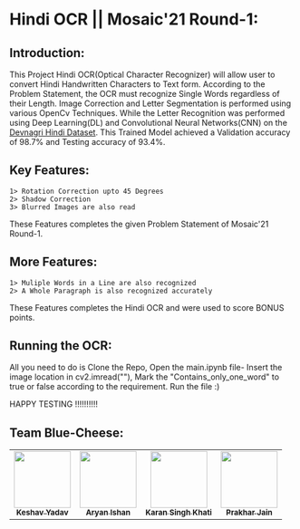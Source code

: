 # Hindi OCR || Mosaic'21 Round-1:
## Introduction:
This Project Hindi OCR(Optical Character Recognizer) will allow user to convert Hindi Handwritten Characters to Text form.
According to the Problem Statement, the OCR must recognize Single Words regardless of their Length. 
Image Correction and Letter Segmentation is performed using various OpenCv Techniques. 
While the Letter Recognition was performed using Deep Learning(DL) and Convolutional Neural Networks(CNN) on 
the [Devnagri Hindi Dataset](https://www.kaggle.com/jhashanku007/devnagri-hindi-dataset "Hindi Dataset").
This Trained Model achieved a Validation accuracy of 98.7% and Testing accuracy of 93.4%.

## Key Features:
	1> Rotation Correction upto 45 Degrees
	2> Shadow Correction 
	3> Blurred Images are also read
These Features completes the given Problem Statement of Mosaic'21 Round-1.

## More Features:
	1> Muliple Words in a Line are also recognized
	2> A Whole Paragraph is also recognized accurately
These Features completes the Hindi OCR and were used to score BONUS points.
	
## Running the OCR:
All you need to do is Clone the Repo, Open the main.ipynb file-
Insert the image location in cv2.imread("<location>"),
Mark the "Contains_only_one_word" to true or false according to the requirement.
Run the file :)

HAPPY TESTING !!!!!!!!!!



## Team Blue-Cheese:

<table>
   <td align="center">
      <a href="https://github.com/TheKeH20">
         <img src="https://avatars.githubusercontent.com/u/60650819?v=4" width="100px;" alt=""/>
         <br />
         <sub>
            <b>Keshav Yadav</b>
         </sub>
      </a>
      <br />
   </td>
   <td align="center">
      <a href="https://github.com/aryanishan1001">
         <img src="https://avatars.githubusercontent.com/u/54237311?v=4" width="100px;" alt=""/>
         <br />
         <sub>
            <b>Aryan Ishan</b>
         </sub>
      </a>
      <br />
   </td>
   <td align="center">
      <a href="https://github.com/karanskhati">
         <img src="https://avatars.githubusercontent.com/u/77573210?v=4" width="100px;" alt=""/>
         <br />
         <sub>
            <b>Karan Singh Khati</b>
         </sub>
      </a>
      <br />
   </td>
   <td align="center">
      <a href="https://github.com/PrakharJain-Git">
         <img src="https://avatars.githubusercontent.com/u/55953474?v=4" width="100px;" alt=""/>
         <br />
         <sub>
            <b>Prakhar Jain</b>
         </sub>
      </a>
      <br />
   </td>
</table>
